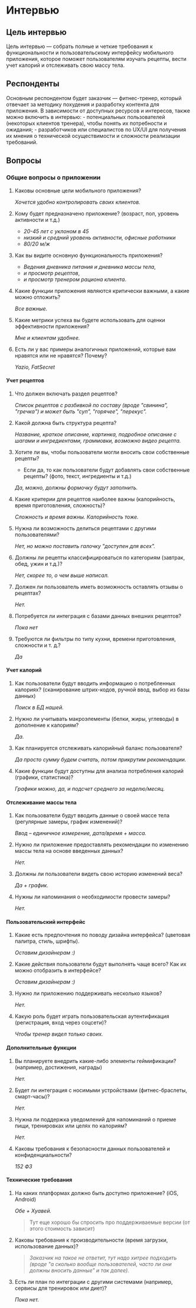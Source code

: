 # Интервью

## Цель интервью

Цель интервью — собрать полные и четкие требования к функциональности и пользовательскому интерфейсу мобильного приложения, которое поможет пользователям изучать рецепты, вести учет калорий и отслеживать свою массу тела.

## Респонденты

Основным респондентом будет заказчик — фитнес-тренер, который отвечает за методику похудения и разработку контента для приложения.
В зависимости от доступных ресурсов и интересов, также можно включить в интервью:
    - потенциальных пользователей (некоторых клиентов тренера), чтобы понять их потребности и ожидания;
    - разработчиков или специалистов по UX/UI для получения их мнения о технической осуществимости и сложности реализации требований.

## Вопросы

### Общие вопросы о приложении

1. Каковы основные цели мобильного приложения?

    *Хочется удобно контролировать своих клиентов.*

2. Кому будет предназначено приложение? (возраст, пол, уровень активности и т.д.)

    - *20-45 лет с уклоном в 45*
    - *низкий и средний уровень активности, офисные работники*
    - *80/20 м/ж*

3. Как вы видите основную функциональность приложения?

    - *Ведения дневника питания и дневника массы тела*,
    - *и просмотр рецептов*,
    - *и просмотр тренером рациона клиента*.

4. Какие функции приложения являются критически важными, а какие можно отложить?

    *Все важные.*

5. Какие метрики успеха вы будете использовать для оценки эффективности приложения?

    *Мне и клиентам удобнее.*

6. Есть ли у вас примеры аналогичных приложений, которые вам нравятся или не нравятся? Почему?

    *Yazio, FatSecret*

#### Учет рецептов

1. Что должен включать раздел рецептов?

    *Список рецептов с разбивкой по составу (вроде "свинина", "гречка") и может быть "суп", "горячее", "перекус".*

2. Какой должна быть структура рецепта?
   
    *Название, краткое описание, картинка, подробное описание с шагами и ингредиентами, граммовки, возможно видео рецепта.*

3. Хотите ли вы, чтобы пользователи могли вносить свои собственные рецепты?
    - Если да, то как пользователи будут добавлять свои собственные рецепты? (фото, текст, ингредиенты и т.д.)

    *Да, можно, должны формочку будут заполнить.*

4. Какие критерии для рецептов наиболее важны (калорийность, время приготовления, сложность)?

    *Сложность и время важны.*
    *Калорийность тоже.*

5. Нужна ли возможность делиться рецептами с другими пользователями?

    *Нет, но можно поставить галочку "доступен для всех".*

6. Должны ли рецепты классифицироваться по категориям (завтрак, обед, ужин и т.д.)?

    *Нет, скорее то, о чем выше написал.*

7. Должен ли пользователь иметь возможность оставлять отзывы о рецептах?

    *Нет.*

8. Потребуется ли интеграция с базами данных внешних рецептов?

    *Пока нет*

9.  Требуются ли фильтры по типу кухни, времени приготовления, сложности и т. д.?

    *Да*

#### Учет калорий

1. Как пользователи будут вводить информацию о потребленных калориях? (сканирование штрих-кодов, ручной ввод, выбор из базы данных)

    *Поиск в БД нашей.*

2. Нужно ли учитывать макроэлементы (белки, жиры, углеводы) в дополнение к калориям?

    *Да.*

3. Как планируется отслеживать калорийный баланс пользователя?

    *Да просто сумму будем считать, потом прикрутим рекомендации.*

4. Какие функции будут доступны для анализа потребления калорий (графики, статистика)?

    *Графики можно, да, и подсчет среднего за неделю/месяц.*

#### Отслеживание массы тела

1. Как пользователи будут вводить данные о своей массе тела (регулярные замеры, график изменений)?

    *Ввод – единичное измерение, дата/время + масса.*

2. Нужно ли приложение предоставлять рекомендации по изменению массы тела на основе введенных данных?

    *Нет.*

3. Должны ли пользователи видеть свою историю изменений веса?

    *Да + график.*

4. Нужны ли напоминания о необходимости провести замеры?

    *Нет.*

#### Пользовательский интерфейс

1. Какие есть предпочтения по поводу дизайна интерфейса? (цветовая палитра, стиль, шрифты).

    *Оставим дизайнерам :)*

2. Какие действия пользователи будут выполнять чаще всего? Как их можно отобразить в интерфейсе?

     *Оставим дизайнерам :)*

3. Нужно ли приложению поддерживать несколько языков?

    *Нет.*

4. Какую роль будет играть пользовательская аутентификация (регистрация, вход через соцсети)?

    *Чтобы тренер видел только своих.*

#### Дополнительные функции

1. Вы планируете внедрить какие-либо элементы геймификации? (например, достижения, награды)

    *Нет.*

2. Будет ли интеграция с носимыми устройствами (фитнес-браслеты, смарт-часы)?

    *Нет.*

3. Нужна ли поддержка уведомлений для напоминаний о приеме пищи, тренировках или целях по калориям?

    *Нет.*

4. Каковы требования к безопасности данных пользователей и конфиденциальности?

    *152 ФЗ*

#### Технические требования

1. На каких платформах должно быть доступно приложение? (iOS, Android)

    *Обе + Хуавей.*

    > Тут еще хорошо бы спросить про поддерживаемые версии (от этого стоимость зависит)

2. Каковы требования к производительности (время загрузки, использование данных)?

    > *Заказчик на такое не ответит, тут надо хитрее подходить (вроде "а сколько вообще пользователей, часто ли они должны вносить данные" и так далее).*

3. Есть ли план по интеграции с другими системами (например, сервисы для тренировок или диет)?

    *Пока нет.*

